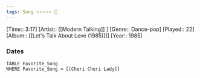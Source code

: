 ```yaml
---
tags: Song ⭐⭐⭐⭐⭐ 💛
---
```

[Time:: 3:17]
[Artist:: [[Modern Talking]] ]
[Genre:: Dance-pop]
[Played:: 22]
[Album:: [[Let's Talk About Love (1985)]]]
[Year:: 1985]
### Dates
````dataview
TABLE Favorite_Song
WHERE Favorite_Song = [[Cheri Cheri Lady]]
````